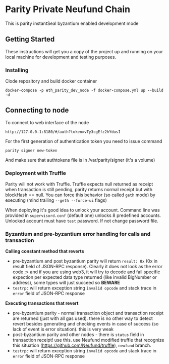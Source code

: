 # Parity Private Neufund Chain

This is parity instantSeal byzantium enabled development mode

## Getting Started

These instructions will get you a copy of the project up and running on your local machine for development and testing purposes. 

### Installing

Clode repository and build docker container
```
docker-compose -p eth_parity_dev_node -f docker-compose.yml up --build -d
```

## Connecting to node

To connect to web interface of the node

```
http://127.0.0.1:8180/#/auth?token=vTy3cgEfz2hYdusI
```
For the first generation of authentication token you need to issue command
```
parity signer new-token
```
And make sure that authtokens file is in /var/parity/signer (it's a volume)

### Deployment with Truffle

Parity will not work with Truffle. Truffle expects null returned as receipt when transaction is still pending, parity returns normal receipt but with blockHash == null. You can force this behavior (so called `geth` mode) by executing (mind trailing `--geth --force-ui` flags)

When deploying it's good idea to unlock your account. Command line was provided in `supervisord.conf` (default one) unlocks 8 predefined accounts. Unlocked account must have `test` password. If not change password file.

### Byzantium and pre-byzantium error handling for calls and transaction

**Calling constant method that reverts**
* pre-byzantium and post byzantium parity will return `result: 0x` (0x in result field of JSON-RPC response). Clearly it does not look as the error code ;> and if you are using web3, it will try to decode and fail specific expection per expected data type returned (like invalid BigNumber or address), some types will just succeed so **BEWARE**
* `testrpc` will return exception string `invalid opcode` and stack trace in `error` field of JSON-RPC response

**Executing transactions that revert**
* pre-byzantium parity - normal transaction object and transaction receipt are returned (just with all gas used). there is no other way to detect revert besides generating and checking events in case of success (so lack of event is error situation). this is very weak
* post-byzantium parity and other nodes - there is `status` field in transaction receipt! use this. use Neufund modified truffle that recognize this situation (https://github.com/Neufund/truffle), `neufund` branch.
* `testrpc` will return exception string `invalid opcode` and stack trace in `error` field of JSON-RPC response
